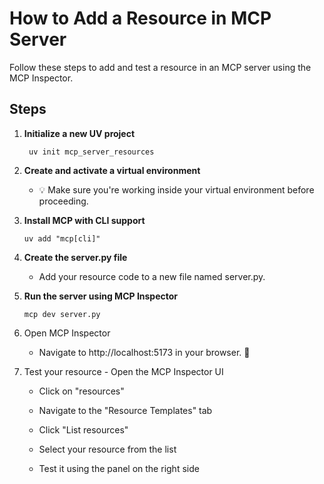 # How to Add a Resource in MCP Server

Follow these steps to add and test a resource in an MCP server using the MCP Inspector.

## Steps

1. **Initialize a new UV project**

   ```
    uv init mcp_server_resources
   ```

2. **Create and activate a virtual environment**

    - 💡 Make sure you're working inside your virtual environment before proceeding.

3. **Install MCP with CLI support**

    ```
    uv add "mcp[cli]"
    ```

4. **Create the server.py file**

    - Add your resource code to a new file named server.py.

5. **Run the server using MCP Inspector**

    ```
    mcp dev server.py
    ```
6. Open MCP Inspector

    - Navigate to http://localhost:5173 in your browser. 🚀

7. Test your resource - Open the MCP Inspector UI

    - Click on "resources"

    - Navigate to the "Resource Templates" tab

    - Click "List resources"

    - Select your resource from the list

    - Test it using the panel on the right side